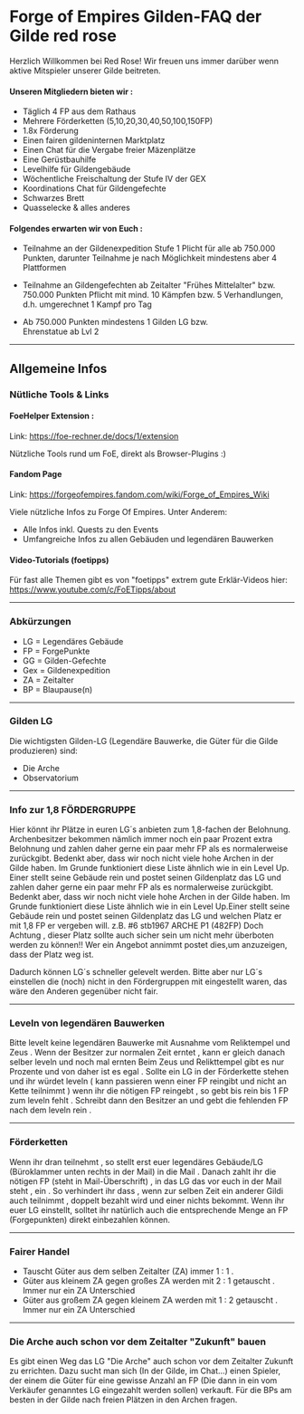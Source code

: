 # Forge of Empires Gilden-FAQ der Gilde red rose

Herzlich Willkommen bei Red Rose!
Wir freuen uns immer darüber wenn aktive Mitspieler unserer Gilde beitreten.


#### Unseren Mitgliedern bieten wir :

- Täglich 4 FP aus dem Rathaus
- Mehrere Förderketten (5,10,20,30,40,50,100,150FP)
- 1.8x Förderung
- Einen fairen gildeninternen Marktplatz
- Einen Chat für die Vergabe freier Mäzenplätze
- Eine Gerüstbauhilfe
- Levelhilfe für Gildengebäude
- Wöchentliche Freischaltung der Stufe IV der GEX
- Koordinations Chat für Gildengefechte
- Schwarzes Brett
- Quasselecke & alles anderes

#### Folgendes erwarten wir von Euch :

- Teilnahme an der Gildenexpedition Stufe 1 Plicht für alle ab 750.000 
  Punkten, darunter Teilnahme je nach Möglichkeit 
  mindestens aber 4 Plattformen 

- Teilnahme an Gildengefechten ab Zeitalter "Frühes 
  Mittelalter" bzw. 750.000 Punkten Pflicht mit mind. 10 
  Kämpfen bzw. 5 Verhandlungen, d.h. umgerechnet 
  1 Kampf pro Tag

- Ab 750.000 Punkten mindestens 1 Gilden LG bzw.   
  Ehrenstatue ab Lvl 2   

---

## Allgemeine Infos

### Nütliche Tools & Links

#### FoeHelper Extension : 
Link: <https://foe-rechner.de/docs/1/extension>

Nützliche Tools rund um FoE, direkt als Browser-Plugins :)

#### Fandom Page
Link: <https://forgeofempires.fandom.com/wiki/Forge_of_Empires_Wiki>

Viele nützliche Infos zu Forge Of Empires. Unter Anderem:
- Alle Infos inkl. Quests zu den Events
- Umfangreiche Infos zu allen Gebäuden und legendären Bauwerken

#### Video-Tutorials (foetipps)
Für fast alle Themen gibt es von "foetipps" extrem gute Erklär-Videos hier:
<https://www.youtube.com/c/FoETipps/about>

---

### Abkürzungen
- LG = Legendäres Gebäude
- FP = ForgePunkte
- GG = Gilden-Gefechte
- Gex = Gildenexpedition
- ZA = Zeitalter
- BP = Blaupause(n)

---

### Gilden LG
Die wichtigsten Gilden-LG (Legendäre Bauwerke, die Güter für die Gilde produzieren) sind:
- Die Arche
- Observatorium

----

### Info zur 1,8 FÖRDERGRUPPE
Hier könnt ihr Plätze in euren LG´s anbieten zum 1,8-fachen der Belohnung.
Archenbesitzer bekommen nämlich immer noch ein paar Prozent extra Belohnung
und zahlen daher gerne ein paar mehr FP als es normalerweise zurückgibt.
Bedenkt aber, dass wir noch nicht viele hohe Archen in der Gilde haben.
Im Grunde funktioniert diese Liste ähnlich wie in ein Level Up. Einer stellt seine Gebäude rein und postet seinen Gildenplatz das LG und zahlen daher gerne ein paar mehr FP als es normalerweise zurückgibt.
Bedenkt aber, dass wir noch nicht viele hohe Archen in der Gilde haben.
Im Grunde funktioniert diese Liste ähnlich wie in ein Level Up.Einer stellt seine Gebäude rein und postet seinen Gildenplatz das LG und welchen Platz er mit 1,8 FP er vergeben will.
z.B. #6 stb1967 ARCHE P1 (482FP)
Doch Achtung , dieser Platz sollte auch sicher sein um nicht mehr überboten werden zu können!!
Wer ein Angebot annimmt postet dies,um anzuzeigen, dass der Platz weg ist.

Dadurch können LG´s schneller gelevelt werden. Bitte aber nur LG´s einstellen die (noch) nicht in den Fördergruppen mit eingestellt waren, das wäre den Anderen gegenüber nicht fair.

----

### Leveln von legendären Bauwerken
Bitte levelt keine legendären Bauwerke mit Ausnahme vom Reliktempel und Zeus . Wenn der Besitzer zur normalen Zeit erntet , kann er gleich danach selber leveln und noch mal ernten Beim Zeus und Relikttempel gibt es nur Prozente und von daher ist es egal . Sollte ein LG in der Förderkette stehen und ihr würdet leveln ( kann passieren wenn einer FP reingibt und nicht an Kette teilnimmt ) wenn ihr die nötigen FP reingebt , so gebt bis rein bis 1 FP zum leveln fehlt . Schreibt dann den Besitzer an und gebt die fehlenden FP nach dem leveln rein .

---

### Förderketten
Wenn ihr dran teilnehmt , so stellt erst euer legendäres Gebäude/LG (Büroklammer unten rechts in der Mail) in die Mail . Danach zahlt ihr die nötigen FP (steht in Mail-Überschrift) , in das LG das vor euch in der Mail steht , ein . So verhindert ihr dass , wenn zur selben Zeit ein anderer Gildi auch teilnimmt , doppelt bezahlt wird und einer nichts bekommt.
Wenn ihr euer LG einstellt, solltet ihr natürlich auch die entsprechende Menge an FP (Forgepunkten) direkt einbezahlen können.

---

### Fairer Handel
- Tauscht Güter aus dem selben Zeitalter (ZA) immer 1 : 1 .
- Güter aus kleinem ZA gegen großes ZA werden mit 2 : 1 getauscht . Immer nur ein ZA Unterschied
- Güter aus großem ZA gegen kleinem ZA werden mit 1 : 2 getauscht . Immer nur ein ZA Unterschied

---

### Die Arche auch schon vor dem Zeitalter "Zukunft" bauen
Es gibt einen Weg das LG "Die Arche" auch schon vor dem Zeitalter Zukunft zu errichten. Dazu sucht man sich (In der Gilde, im Chat...) einen Spieler, der einem die Güter für eine gewisse Anzahl an FP (Die dann in ein vom Verkäufer genanntes LG eingezahlt werden sollen) verkauft. Für die BPs am besten in der Gilde nach freien Plätzen in den Archen fragen.
